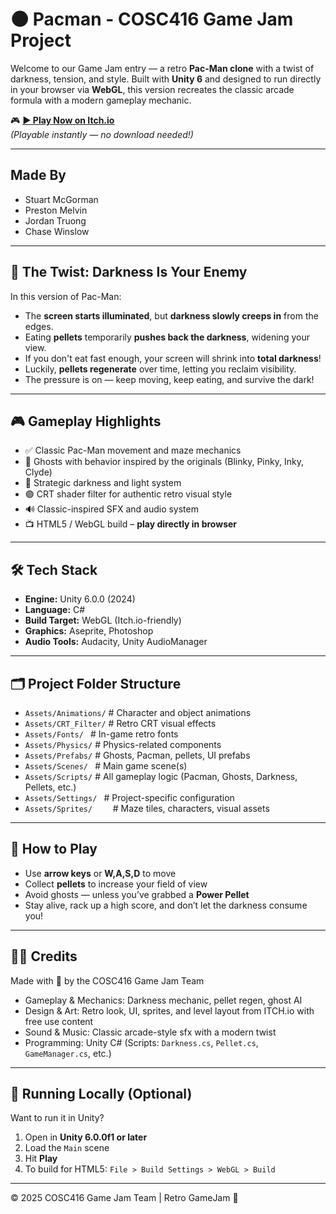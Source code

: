# 🌑 Pacman - COSC416 Game Jam Project

Welcome to our Game Jam entry — a retro **Pac-Man clone** with a twist of darkness, tension, and style. Built with **Unity 6** and designed to run directly in your browser via **WebGL**, this version recreates the classic arcade formula with a modern gameplay mechanic.

🎮 **[▶ Play Now on Itch.io](https://chasew.itch.io/pacman-in-unity)**  
*(Playable instantly — no download needed!)*

---

## Made By
- Stuart McGorman
- Preston Melvin
- Jordan Truong
- Chase Winslow
 
---

## 🔦 The Twist: Darkness Is Your Enemy

In this version of Pac-Man:

- The **screen starts illuminated**, but **darkness slowly creeps in** from the edges.
- Eating **pellets** temporarily **pushes back the darkness**, widening your view.
- If you don't eat fast enough, your screen will shrink into **total darkness**!
- Luckily, **pellets regenerate** over time, letting you reclaim visibility.
- The pressure is on — keep moving, keep eating, and survive the dark!

---

## 🎮 Gameplay Highlights

- ✅ Classic Pac-Man movement and maze mechanics  
- 👻 Ghosts with behavior inspired by the originals (Blinky, Pinky, Inky, Clyde)  
- 🌌 Strategic darkness and light system  
- 🟣 CRT shader filter for authentic retro visual style  
- 🔊 Classic-inspired SFX and audio system  
- 📺 HTML5 / WebGL build – **play directly in browser**

---

## 🛠️ Tech Stack

- **Engine:** Unity 6.0.0 (2024)
- **Language:** C#
- **Build Target:** WebGL (Itch.io-friendly)
- **Graphics:** Aseprite, Photoshop
- **Audio Tools:** Audacity, Unity AudioManager

---

## 🗂️ Project Folder Structure


- `Assets/Animations/`        # Character and object animations
- `Assets/CRT_Filter/`         # Retro CRT visual effects
- `Assets/Fonts/ `             # In-game retro fonts
- `Assets/Physics/`            # Physics-related components
- `Assets/Prefabs/`            # Ghosts, Pacman, pellets, UI prefabs
- `Assets/Scenes/ `            # Main game scene(s)
- `Assets/Scripts/`            # All gameplay logic (Pacman, Ghosts, Darkness, Pellets, etc.)
- `Assets/Settings/ `          # Project-specific configuration
- `Assets/Sprites/    `        # Maze tiles, characters, visual assets

---

## 🧠 How to Play

- Use **arrow keys** or **W,A,S,D** to move
- Collect **pellets** to increase your field of view
- Avoid ghosts — unless you’ve grabbed a **Power Pellet**
- Stay alive, rack up a high score, and don’t let the darkness consume you!

---

## 🧑‍💻 Credits

Made with 💛 by the COSC416 Game Jam Team  
- Gameplay & Mechanics: Darkness mechanic, pellet regen, ghost AI  
- Design & Art: Retro look, UI, sprites, and level layout from ITCH.io with free use content
- Sound & Music: Classic arcade-style sfx with a modern twist  
- Programming: Unity C# (Scripts: `Darkness.cs`, `Pellet.cs`, `GameManager.cs`, etc.)

---

## 🚀 Running Locally (Optional)

Want to run it in Unity?

1. Open in **Unity 6.0.0f1 or later**
2. Load the `Main` scene
3. Hit **Play**
4. To build for HTML5: `File > Build Settings > WebGL > Build`

---


© 2025 COSC416 Game Jam Team | Retro GameJam 🎉
